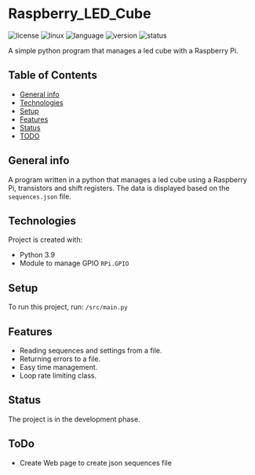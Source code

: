 # Raspberry_LED_Cube

![license](https://img.shields.io/badge/license-MIT-blue)
![linux](https://img.shields.io/badge/os-Linux-green)
![language](https://img.shields.io/badge/language-Python3.9-blue)
![version](https://img.shields.io/badge/version-1.1.0-success)
![status](https://img.shields.io/badge/status-develop-yellow)

A simple python program that manages a led cube with a Raspberry Pi.

## Table of Contents
* [General info](#general-info)
* [Technologies](#technologies)
* [Setup](#setup)
* [Features](#features)
* [Status](#status)
* [TODO](#todo)

## General info
A program written in a python that manages a led cube using a Raspberry Pi, transistors and shift registers.
The data is displayed based on the `sequences.json` file.

## Technologies
Project is created with:

* Python 3.9
* Module to manage GPIO `RPi.GPIO`

## Setup
To run this project, run:
```/src/main.py```

## Features
* Reading sequences and settings from a file.
* Returning errors to a file.
* Easy time management.
* Loop rate limiting class.

## Status
The project is in the development phase.

## ToDo
- Create Web page to create json sequences file